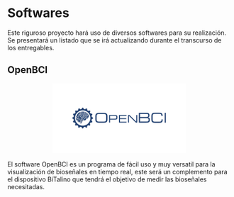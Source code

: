 # Softwares
Este riguroso proyecto hará uso de diversos softwares para su realización. Se presentará un listado que se irá actualizando durante el transcurso de los entregables.

## OpenBCI

<div align="center">
<img src="images.png" alt="OpenBCI" width="300"> 
</div>

El software OpenBCI es un programa de fácil uso y muy versatil para la visualización de bioseñales en tiempo real, este será un complemento para el dispositivo BiTalino que tendrá el objetivo de medir las bioseñales necesitadas.